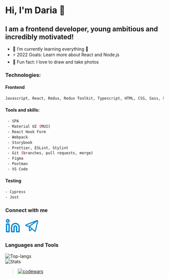 # Hi, I'm Daria 👋

## I am a frontend developer, young ambitious and incredibly motivated!

- 🔭 I’m currently learning everything 🤣
- ⚡ 2022 Goals: Learn more about React and Node.js
- 🌱 Fun fact: I love to draw and take photos

### Technologies:

#### Frontend
``` bash
Javascript, React, Redux, Redux Toolkit, Typescript, HTML, CSS, Sass, SCSS
```

#### Tools and skills:
``` bash
 - SPA
 - Material UI (MUI)
 - React Hook Form
 - Webpack
 - Storybook
 - Prettier, ESLint, Stylint
 - Git (branches, pull requests, merge)
 - Figma
 - Postman
 - VS Code
```

#### Testing
``` bash
- Cypress
- Jest
```

### Connect with me
[![linkedin](./img/linkedin.svg)](www.linkedin.com/in/daria-bnn)
&nbsp;
[![telegram](./img/telegram.svg)](https://t.me/dari_bnnn)

### Languages and Tools

![Top-langs](https://github-readme-stats.vercel.app/api/top-langs/?username=daria-bnn&layout=compact&theme=nord)
<br />
![Stats](https://github-readme-stats.vercel.app/api?username=daria-bnn&show_icons=true&theme=nord)

> [![codewars](https://www.codewars.com/users/daria_bnn/badges/small)](https://www.codewars.com/users/daria_bnn)

